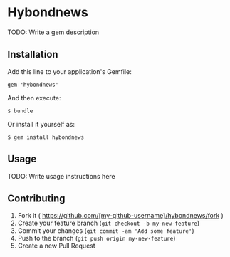 # Hybondnews

TODO: Write a gem description

## Installation

Add this line to your application's Gemfile:

    gem 'hybondnews'

And then execute:

    $ bundle

Or install it yourself as:

    $ gem install hybondnews

## Usage

TODO: Write usage instructions here

## Contributing

1. Fork it ( https://github.com/[my-github-username]/hybondnews/fork )
2. Create your feature branch (`git checkout -b my-new-feature`)
3. Commit your changes (`git commit -am 'Add some feature'`)
4. Push to the branch (`git push origin my-new-feature`)
5. Create a new Pull Request
